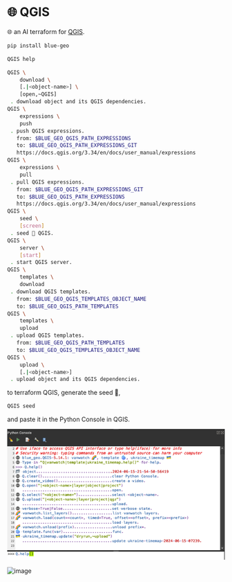 # 🌐 QGIS

🌐 an AI terraform for [QGIS](https://www.qgis.org/).

```bash
pip install blue-geo
```

```bash
QGIS help
```
```bash
QGIS \
	download \
	[.|<object-name>] \
	[open,~QGIS]
 . download object and its QGIS dependencies.
QGIS \
	expressions \
	push
 . push QGIS expressions.
   from: $BLUE_GEO_QGIS_PATH_EXPRESSIONS
   to: $BLUE_GEO_QGIS_PATH_EXPRESSIONS_GIT
   https://docs.qgis.org/3.34/en/docs/user_manual/expressions
QGIS \
	expressions \
	pull
 . pull QGIS expressions.
   from: $BLUE_GEO_QGIS_PATH_EXPRESSIONS_GIT
   to: $BLUE_GEO_QGIS_PATH_EXPRESSIONS
   https://docs.qgis.org/3.34/en/docs/user_manual/expressions
QGIS \
	seed \
	[screen]
 . seed 🌱 QGIS.
QGIS \
	server \
	[start]
 . start QGIS server.
QGIS \
	templates \
	download
 . download QGIS templates.
   from: $BLUE_GEO_QGIS_TEMPLATES_OBJECT_NAME
   to: $BLUE_GEO_QGIS_PATH_TEMPLATES
QGIS \
	templates \
	upload
 . upload QGIS templates.
   from: $BLUE_GEO_QGIS_PATH_TEMPLATES
   to: $BLUE_GEO_QGIS_TEMPLATES_OBJECT_NAME
QGIS \
	upload \
	[.|<object-name>]
 . upload object and its QGIS dependencies.
```

to terraform QGIS, generate the seed 🌱,

```bash
QGIS seed
```

and paste it in the Python Console in QGIS.

![image](https://github.com/kamangir/assets/blob/main/blue-geo/QGIS-python-console.png?raw=true)

![image](https://raw.githubusercontent.com/kamangir/assets/main/blue-geo/QGIS.png)
